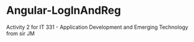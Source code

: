 # Angular-LogInAndReg
Activity 2 for IT 331 - Application Development and Emerging Technology from sir JM
